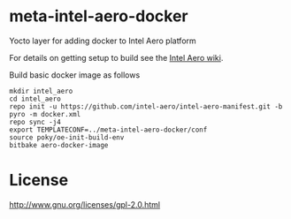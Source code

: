 # meta-intel-aero-docker
Yocto layer for adding docker to Intel Aero platform

For details on getting setup to build see the [Intel Aero wiki](https://github.com/intel-aero/meta-intel-aero/wiki).

Build basic docker image as follows

    mkdir intel_aero
    cd intel_aero
    repo init -u https://github.com/intel-aero/intel-aero-manifest.git -b pyro -m docker.xml
    repo sync -j4
    export TEMPLATECONF=../meta-intel-aero-docker/conf
    source poky/oe-init-build-env
    bitbake aero-docker-image


License
=======
http://www.gnu.org/licenses/gpl-2.0.html

